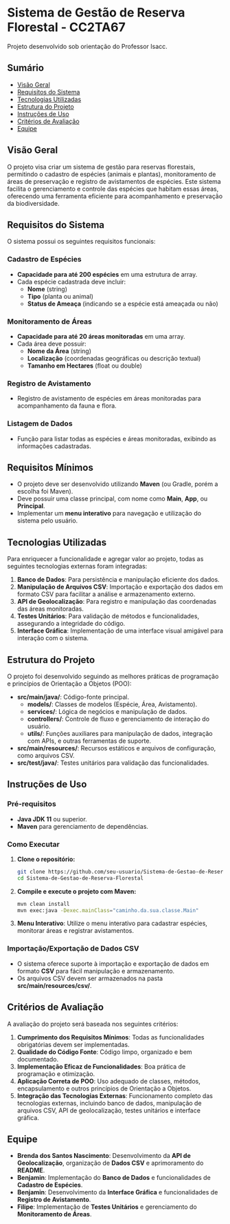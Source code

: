 # Sistema de Gestão de Reserva Florestal - CC2TA67
Projeto desenvolvido sob orientação do Professor Isacc.

## Sumário
- [Visão Geral](#visão-geral)
- [Requisitos do Sistema](#requisitos-do-sistema)
- [Tecnologias Utilizadas](#tecnologias-utilizadas)
- [Estrutura do Projeto](#estrutura-do-projeto)
- [Instruções de Uso](#instruções-de-uso)
- [Critérios de Avaliação](#critérios-de-avaliação)
- [Equipe](#equipe)

## Visão Geral
O projeto visa criar um sistema de gestão para reservas florestais, permitindo o cadastro de espécies (animais e plantas), monitoramento de áreas de preservação e registro de avistamentos de espécies. Este sistema facilita o gerenciamento e controle das espécies que habitam essas áreas, oferecendo uma ferramenta eficiente para acompanhamento e preservação da biodiversidade.

## Requisitos do Sistema
O sistema possui os seguintes requisitos funcionais:

### Cadastro de Espécies
- **Capacidade para até 200 espécies** em uma estrutura de array.
- Cada espécie cadastrada deve incluir:
  - **Nome** (string)
  - **Tipo** (planta ou animal)
  - **Status de Ameaça** (indicando se a espécie está ameaçada ou não)

### Monitoramento de Áreas
- **Capacidade para até 20 áreas monitoradas** em uma array.
- Cada área deve possuir:
  - **Nome da Área** (string)
  - **Localização** (coordenadas geográficas ou descrição textual)
  - **Tamanho em Hectares** (float ou double)

### Registro de Avistamento
- Registro de avistamento de espécies em áreas monitoradas para acompanhamento da fauna e flora.

### Listagem de Dados
- Função para listar todas as espécies e áreas monitoradas, exibindo as informações cadastradas.

## Requisitos Mínimos
- O projeto deve ser desenvolvido utilizando **Maven** (ou Gradle, porém a escolha foi Maven).
- Deve possuir uma classe principal, com nome como **Main**, **App**, ou **Principal**.
- Implementar um **menu interativo** para navegação e utilização do sistema pelo usuário.

## Tecnologias Utilizadas
Para enriquecer a funcionalidade e agregar valor ao projeto, todas as seguintes tecnologias externas foram integradas:

1. **Banco de Dados**: Para persistência e manipulação eficiente dos dados.
2. **Manipulação de Arquivos CSV**: Importação e exportação dos dados em formato CSV para facilitar a análise e armazenamento externo.
3. **API de Geolocalização**: Para registro e manipulação das coordenadas das áreas monitoradas.
4. **Testes Unitários**: Para validação de métodos e funcionalidades, assegurando a integridade do código.
5. **Interface Gráfica**: Implementação de uma interface visual amigável para interação com o sistema.

## Estrutura do Projeto
O projeto foi desenvolvido seguindo as melhores práticas de programação e princípios de Orientação a Objetos (POO):

- **src/main/java/**: Código-fonte principal.
  - **models/**: Classes de modelos (Espécie, Área, Avistamento).
  - **services/**: Lógica de negócios e manipulação de dados.
  - **controllers/**: Controle de fluxo e gerenciamento de interação do usuário.
  - **utils/**: Funções auxiliares para manipulação de dados, integração com APIs, e outras ferramentas de suporte.
- **src/main/resources/**: Recursos estáticos e arquivos de configuração, como arquivos CSV.
- **src/test/java/**: Testes unitários para validação das funcionalidades.

## Instruções de Uso
### Pré-requisitos
- **Java JDK 11** ou superior.
- **Maven** para gerenciamento de dependências.

### Como Executar
1. **Clone o repositório:**
    ```bash
    git clone https://github.com/seu-usuario/Sistema-de-Gestao-de-Reserva-Florestal.git
    cd Sistema-de-Gestao-de-Reserva-Florestal
    ```
2. **Compile e execute o projeto com Maven:**
    ```bash
    mvn clean install
    mvn exec:java -Dexec.mainClass="caminho.da.sua.classe.Main"
    ```
3. **Menu Interativo**: Utilize o menu interativo para cadastrar espécies, monitorar áreas e registrar avistamentos.

### Importação/Exportação de Dados CSV
- O sistema oferece suporte à importação e exportação de dados em formato **CSV** para fácil manipulação e armazenamento.
- Os arquivos CSV devem ser armazenados na pasta **src/main/resources/csv/**.

## Critérios de Avaliação
A avaliação do projeto será baseada nos seguintes critérios:

1. **Cumprimento dos Requisitos Mínimos**: Todas as funcionalidades obrigatórias devem ser implementadas.
2. **Qualidade do Código Fonte**: Código limpo, organizado e bem documentado.
3. **Implementação Eficaz de Funcionalidades**: Boa prática de programação e otimização.
4. **Aplicação Correta de POO**: Uso adequado de classes, métodos, encapsulamento e outros princípios de Orientação a Objetos.
5. **Integração das Tecnologias Externas**: Funcionamento completo das tecnologias externas, incluindo banco de dados, manipulação de arquivos CSV, API de geolocalização, testes unitários e interface gráfica.

## Equipe
- **Brenda dos Santos Nascimento**: Desenvolvimento da **API de Geolocalização**, organização de **Dados CSV** e aprimoramento do **README**.
- **Benjamin**: Implementação do **Banco de Dados** e funcionalidades de **Cadastro de Espécies**.
- **Benjamin**: Desenvolvimento da **Interface Gráfica** e funcionalidades de **Registro de Avistamento**.
- **Filipe**: Implementação de **Testes Unitários** e gerenciamento do **Monitoramento de Áreas**.
